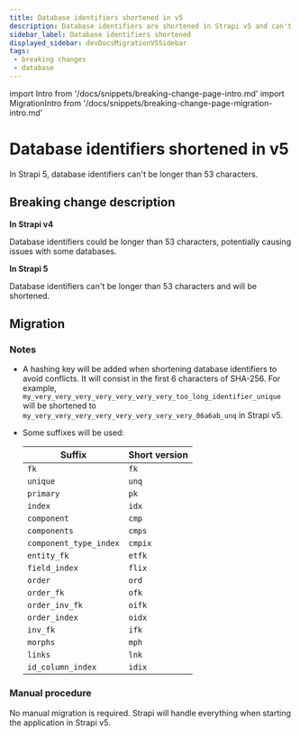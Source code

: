 ```yaml
---
title: Database identifiers shortened in v5
description: Database identifiers are shortened in Strapi v5 and can't be longer than 53 characters to avoid issues with identifiers that are too long.
sidebar_label: Database identifiers shortened
displayed_sidebar: devDocsMigrationV5Sidebar
tags:
 - breaking changes
 - database
---
```


import Intro from '/docs/snippets/breaking-change-page-intro.md'
import MigrationIntro from '/docs/snippets/breaking-change-page-migration-intro.md'

# Database identifiers shortened in v5

In Strapi 5, database identifiers can't be longer than 53 characters. <Intro />

## Breaking change description

<SideBySideContainer>

<SideBySideColumn>

**In Strapi v4**

Database identifiers could be longer than 53 characters, potentially causing issues with some databases.

</SideBySideColumn>

<SideBySideColumn>

**In Strapi 5**

Database identifiers can't be longer than 53 characters and will be shortened.

</SideBySideColumn>

</SideBySideContainer>

## Migration

<MigrationIntro />

### Notes

- A hashing key will be added when shortening database identifiers to avoid conflicts. It will consist in the first 6 characters of SHA-256. For example, `my_very_very_very_very_very_very_very_too_long_identifier_unique` will be shortened to `my_very_very_very_very_very_very_very_very_06a6ab_unq` in Strapi v5.
- Some suffixes will be used:

  | Suffix                 | Short version |
  | ---------------------- | ------------- |
  | `fk`                   | `fk`          |
  | `unique`               | `unq`         |
  | `primary`              | `pk`          |
  | `index`                | `idx`         |
  | `component`            | `cmp`         |
  | `components`           | `cmps`        |
  | `component_type_index` | `cmpix`       |
  | `entity_fk`            | `etfk`        |
  | `field_index`          | `flix`        |
  | `order`                | `ord`         |
  | `order_fk`             | `ofk`         |
  | `order_inv_fk`         | `oifk`        |
  | `order_index`          | `oidx`        |
  | `inv_fk`               | `ifk`         |
  | `morphs`               | `mph`         |
  | `links`                | `lnk`         |
  | `id_column_index`      | `idix`        |

### Manual procedure

No manual migration is required. Strapi will handle everything when starting the application in Strapi v5.
